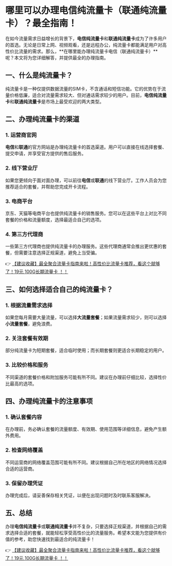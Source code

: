 # 哪里可以办理电信纯流量卡（联通纯流量卡）？最全指南！

在如今流量需求日益增长的背景下，**电信纯流量卡**和**联通纯流量卡**成为了许多用户的首选。无论是日常上网、视频观看，还是远程办公，纯流量卡都能满足用户对高性价比流量的需求。那么，**在哪里能办理纯流量卡电信（联通纯流量卡）**呢？本文将为您详细解答，并提供最全的办理指南。

## 一、什么是纯流量卡？

纯流量卡是一种仅提供数据流量的SIM卡，不含通话和短信功能。它的优势在于流量价格低廉，适合对流量需求较大、但对通话需求较少的用户。目前，**电信纯流量卡**和**联通纯流量卡**是市场上最受欢迎的两大类型。

## 二、办理纯流量卡的渠道

### 1. 运营商官网
**电信**和**联通**的官方网站是办理纯流量卡的首选渠道。用户可以直接在线选择套餐、提交申请，并享受官方提供的售后服务。

### 2. 线下营业厅
如果您更倾向于面对面办理，可以前往**电信**或**联通**的线下营业厅。工作人员会为您推荐适合的套餐，并帮助您完成开卡流程。

### 3. 电商平台
京东、天猫等电商平台也提供纯流量卡的销售服务。您可以在这些平台上对比不同套餐的价格和流量额度，选择最适合自己的选项。

### 4. 第三方代理商
一些第三方代理商也提供纯流量卡的办理服务。这些代理商通常会推出更优惠的套餐，但需要注意选择正规渠道，避免上当受骗。

👉 [【建议收藏】最全聚合流量卡指南来啦！高性价比流量卡推荐，看这个就够了！19元 100G长期流量卡 ！！](https://bit.ly/Liuliangka)

## 三、如何选择适合自己的纯流量卡？

### 1. 根据流量需求选择
如果您每月需要大量流量，可以选择**大流量套餐**；如果流量需求较少，则可以选择**小流量套餐**，避免浪费。

### 2. 关注套餐有效期
部分纯流量卡为短期套餐，适合临时使用；而长期套餐则更适合长期稳定的用户。

### 3. 比较价格和服务
不同渠道的套餐价格和附加服务可能有所不同。建议在办理前仔细比较，选择性价比最高的选项。

## 四、办理纯流量卡的注意事项

### 1. 确认套餐内容
在办理前，务必确认套餐的流量额度、有效期、使用范围等详细信息，避免产生额外费用。

### 2. 检查网络覆盖
不同运营商的网络覆盖范围可能有所不同。建议根据自己所在地区的网络情况选择合适的运营商。

### 3. 保留办理凭证
办理完成后，请妥善保存相关凭证，以便在出现问题时及时联系客服解决。

## 五、总结

办理**电信纯流量卡**或**联通纯流量卡**并不复杂，只要选择正规渠道，并根据自己的需求选择合适的套餐，就能轻松享受高性价比的流量服务。希望本文能为您提供有价值的参考，助您快速找到最适合的纯流量卡！

👉 [【建议收藏】最全聚合流量卡指南来啦！高性价比流量卡推荐，看这个就够了！19元 100G长期流量卡 ！！](https://bit.ly/Liuliangka)